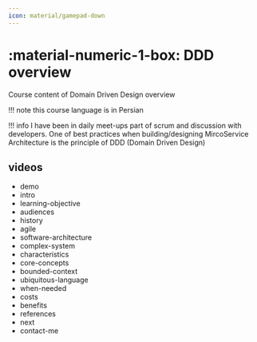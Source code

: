 ```yaml
---
icon: material/gamepad-down
---
```


# :material-numeric-1-box: DDD overview

Course content of Domain Driven Design overview

!!! note
    this course language is in Persian 

!!! info
    I have been in daily meet-ups part of scrum and discussion with developers. 
    One of best practices when building/designing MircoService Architecture is
    the principle of DDD (Domain Driven Design)


## videos

- demo
- intro
- learning-objective
- audiences
- history
- agile
- software-architecture
- complex-system
- characteristics
- core-concepts
- bounded-context
- ubiquitous-language
- when-needed
- costs
- benefits
- references
- next
- contact-me
